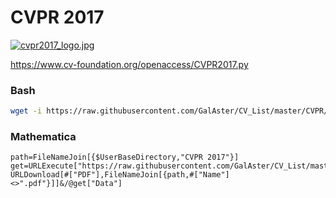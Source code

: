 # CVPR 2017

[![cvpr2017_logo.jpg](https://raw.githubusercontent.com/GalAster/CV_List/master/CVPR/2017/cvpr_logo.jpg)](https://www.cv-foundation.org/openaccess/CVPR2017.py)

https://www.cv-foundation.org/openaccess/CVPR2017.py

### Bash

```sh
wget -i https://raw.githubusercontent.com/GalAster/CV_List/master/CVPR/2017/download.txt
```

### Mathematica
```mma
path=FileNameJoin[{$UserBaseDirectory,"CVPR 2017"}]
get=URLExecute["https://raw.githubusercontent.com/GalAster/CV_List/master/CVPR/2017/data.json","RawJSON"];
URLDownload[#["PDF"],FileNameJoin[{path,#["Name"]<>".pdf"}]]&/@get["Data"]
```